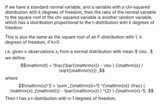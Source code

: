 If we have a standard normal variable, and a variable with a chi-squared
distribution with k degrees of freedom, then the ratio of the normal
variable to the square root of the chi-squared variable is another
random variable, which has a distribution proportional to the
t-distribution with k degrees of freedom.

This is also the same as the square root of an F-distribution with 1, k
degrees of freedom, if k\>0.

i.e. given n observations $x_{i}$ from a normal distribution with mean
$ \mu , $ we define $$\mathrm{t} = \frac{\bar{\mathrm{x}} - \mu }
{\mathrm{s} / \sqrt{\mathrm{n}}} ,$$ where
$$\mathrm{s}^2 = \sum _{\mathrm{i}=1} ^{\mathrm{n}}
\frac{ ( \mathrm{x}_{\mathrm{i}} - \bar{\mathrm{x}} ) ^{2} }
{\mathrm{n}-1} .$$ Then t has a t-distribution with n-1 degrees of
freedom.
